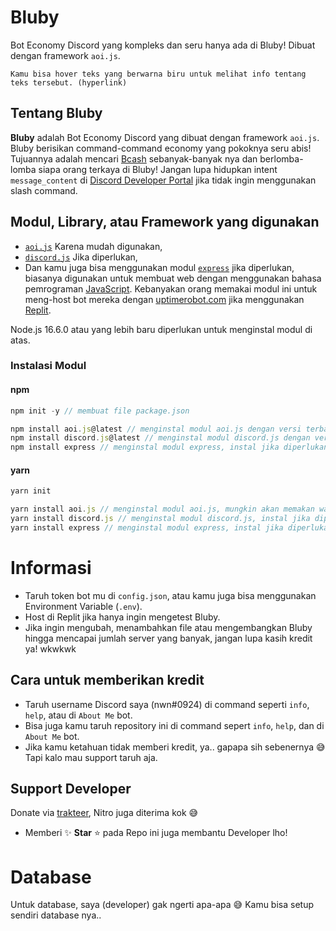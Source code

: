 # Bluby
Bot Economy Discord yang kompleks dan seru hanya ada di Bluby! Dibuat dengan framework `aoi.js`.

`Kamu bisa hover teks yang berwarna biru untuk melihat info tentang teks tersebut. (hyperlink)`
## Tentang Bluby
**Bluby** adalah Bot Economy Discord yang dibuat dengan framework `aoi.js`. Bluby berisikan command-command economy yang pokoknya seru abis! Tujuannya adalah mencari [Bcash](https://bluby.nwndev.repl.co 'Mata uang in-game Bluby') sebanyak-banyak nya dan berlomba-lomba siapa orang terkaya di Bluby! Jangan lupa hidupkan intent `message_content` di [Discord Developer Portal](https://discord.com/developers/applications) jika tidak ingin menggunakan slash command.
## Modul, Library, atau Framework yang digunakan
- [`aoi.js`](https://www.npmjs.com/package/aoi.js 'The most advanced string-based package to create a Discord Bot fast and powerful.') Karena mudah digunakan,
- [`discord.js`](https://www.npmjs.com/package/discord.js 'A powerful Node.js module that allows you to easily interact with the Discord API.') Jika diperlukan,
- Dan kamu juga bisa menggunakan modul [`express`](https://www.npmjs.com/package/express/ 'Fast, unopinionated, minimalist web framework for node.') jika diperlukan, biasanya digunakan untuk membuat web dengan menggunakan bahasa pemrograman [JavaScript](https://www.javascript.com/). Kebanyakan orang memakai modul ini untuk meng-host bot mereka dengan [uptimerobot.com](https://uptimerobot.com) jika menggunakan [Replit](https://replit.com).

Node.js 16.6.0 atau yang lebih baru diperlukan untuk menginstal modul di atas.
### Instalasi Modul
#### npm
```js
npm init -y // membuat file package.json

npm install aoi.js@latest // menginstal modul aoi.js dengan versi terbaru, mungkin akan memakan waktu yang cukup lama untuk menginstal.
npm install discord.js@latest // menginstal modul discord.js dengan versi terbaru, instal jika diperlukan.
npm install express // menginstal modul express, instal jika diperlukan.
```
#### yarn
```js
yarn init

yarn install aoi.js // menginstal modul aoi.js, mungkin akan memakan waktu yang cukup lama untuk menginstal.
yarn install discord.js // menginstal modul discord.js, instal jika diperlukan.
yarn install express // menginstal modul express, instal jika diperlukan.
```
# Informasi
- Taruh token bot mu di `config.json`, atau kamu juga bisa menggunakan Environment Variable (`.env`).
- Host di Replit jika hanya ingin mengetest Bluby.
- Jika ingin mengubah, menambahkan file atau mengembangkan Bluby hingga mencapai jumlah server yang banyak, jangan lupa kasih kredit ya! wkwkwk
## Cara untuk memberikan kredit
- Taruh username Discord saya (nwn#0924) di command seperti `info`, `help`, atau di `About Me` bot.
- Bisa juga kamu taruh repository ini di command sepert `info`, `help`, dan di `About Me` bot.
- Jika kamu ketahuan tidak memberi kredit, ya.. gapapa sih sebenernya :sweat_smile: Tapi kalo mau support taruh aja.
## Support Developer
Donate via [trakteer](https://trakteer.id/nwnn), Nitro juga diterima kok :sweat_smile:
- Memberi :sparkles: **Star** :star: pada Repo ini juga membantu Developer lho!
# Database
Untuk database, saya (developer) gak ngerti apa-apa :sweat_smile: Kamu bisa setup sendiri database nya..

